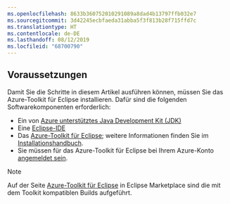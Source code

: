 ```yaml
---
ms.openlocfilehash: 8633b360752010291089a8dad4b13797ffb032e7
ms.sourcegitcommit: 3d42245ecbfaeda31abba5f3f813b28f715ffd7c
ms.translationtype: HT
ms.contentlocale: de-DE
ms.lasthandoff: 08/12/2019
ms.locfileid: "68700790"
---
```

## <a name="prerequisites"></a>Voraussetzungen

Damit Sie die Schritte in diesem Artikel ausführen können, müssen Sie das Azure-Toolkit für Eclipse installieren. Dafür sind die folgenden Softwarekomponenten erforderlich:

* Ein von [Azure unterstütztes Java Development Kit (JDK)](https://aka.ms/azure-jdks)
* Eine [Eclipse-IDE](http://www.eclipse.org/downloads/)
* Das [Azure-Toolkit für Eclipse](https://marketplace.eclipse.org/content/azure-toolkit-eclipse); weitere Informationen finden Sie im [Installationshandbuch](../eclipse/azure-toolkit-for-eclipse-installation.md).
* Sie müssen für das Azure-Toolkit für Eclipse bei Ihrem Azure-Konto [angemeldet sein](../eclipse/azure-toolkit-for-eclipse-sign-in-instructions.md).

> [!NOTE]
> 
> Auf der Seite [Azure-Toolkit für Eclipse](http://marketplace.eclipse.org/content/azure-toolkit-eclipse) in Eclipse Marketplace sind die mit dem Toolkit kompatiblen Builds aufgeführt.
> 

<!--
> [!IMPORTANT]
> 
> If you are using the Azure Toolkit for Eclipse on Windows, the toolkit requires installing the Azure SDK 2.9.6 or later in order to use the Azure emulator. You have two options for installing the Azure SDK:
> 
> * You can download and install the Azure SDK by using the [Web Platform Installer (WebPI)](http://go.microsoft.com/fwlink/?LinkID=252838).
> * If you do not have the Azure SDK installed when you create your first Azure deployment project, you will be prompted to automatically download install the requisite version of the Azure SDK.
> 
> Note that the Azure SDK is required on Windows only.
> 
-->
